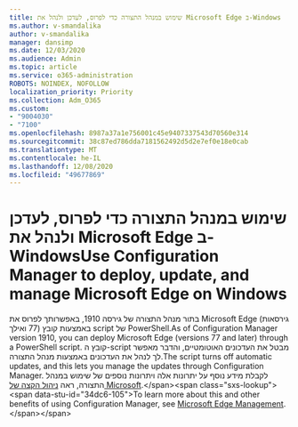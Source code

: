 ```yaml
---
title: שימוש במנהל התצורה כדי לפרוס, לעדכן ולנהל את Microsoft Edge ב-Windows
ms.author: v-smandalika
author: v-smandalika
manager: dansimp
ms.date: 12/03/2020
ms.audience: Admin
ms.topic: article
ms.service: o365-administration
ROBOTS: NOINDEX, NOFOLLOW
localization_priority: Priority
ms.collection: Adm_O365
ms.custom:
- "9004030"
- "7100"
ms.openlocfilehash: 8987a37a1e756001c45e9407337543d70560e314
ms.sourcegitcommit: 38c87ed786dda7181562492d5d2e7ef0e18e0cab
ms.translationtype: MT
ms.contentlocale: he-IL
ms.lasthandoff: 12/08/2020
ms.locfileid: "49677869"
---
```

# <a name="use-configuration-manager-to-deploy-update-and-manage-microsoft-edge-on-windows"></a><span data-ttu-id="34dc6-102">שימוש במנהל התצורה כדי לפרוס, לעדכן ולנהל את Microsoft Edge ב-Windows</span><span class="sxs-lookup"><span data-stu-id="34dc6-102">Use Configuration Manager to deploy, update, and manage Microsoft Edge on Windows</span></span>

<span data-ttu-id="34dc6-103">בתור מנהל התצורה של גירסה 1910, באפשרותך לפרוס את Microsoft Edge (גירסאות 77 ואילך) באמצעות קובץ script של PowerShell.</span><span class="sxs-lookup"><span data-stu-id="34dc6-103">As of Configuration Manager version 1910, you can deploy Microsoft Edge (versions 77 and later) through a PowerShell script.</span></span> <span data-ttu-id="34dc6-104">קובץ ה-script מבטל את העדכונים האוטומטיים, והדבר מאפשר לך לנהל את העדכונים באמצעות מנהל התצורה.</span><span class="sxs-lookup"><span data-stu-id="34dc6-104">The script turns off automatic updates, and this lets you manage the updates through Configuration Manager.</span></span> <span data-ttu-id="34dc6-105">לקבלת מידע נוסף על יתרונות אלה ויתרונות נוספים של שימוש במנהל התצורה, ראה [ניהול הקצה של Microsoft](https://docs.microsoft.com/mem/configmgr/apps/deploy-use/deploy-edge?).</span><span class="sxs-lookup"><span data-stu-id="34dc6-105">To learn more about this and other benefits of using Configuration Manager, see [Microsoft Edge Management](https://docs.microsoft.com/mem/configmgr/apps/deploy-use/deploy-edge?).</span></span>